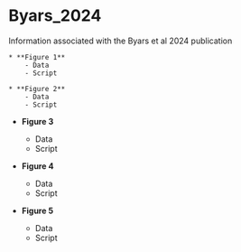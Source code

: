 # Byars_2024
Information associated with the Byars et al 2024 publication

```
* **Figure 1**
    - Data
    - Script
```
```
* **Figure 2**
    - Data
    - Script
```
* **Figure 3**
    - Data
    - Script

* **Figure 4**
    - Data
    - Script

* **Figure 5**
    - Data
    - Script
